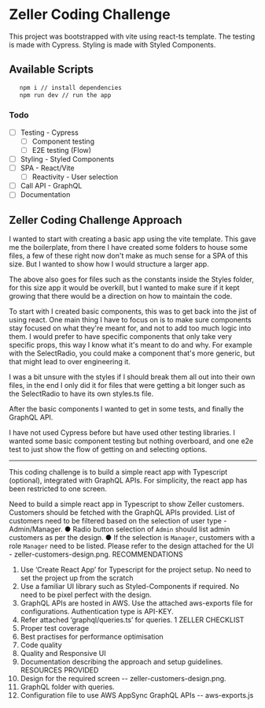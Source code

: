 # Zeller Coding Challenge

This project was bootstrapped with vite using react-ts template.
The testing is made with Cypress.
Styling is made with Styled Components.

## Available Scripts

```bash
   npm i // install dependencies
   npm run dev // run the app
```

### Todo

- [ ] Testing - Cypress
  - [ ] Component testing
  - [ ] E2E testing (Flow)
- [ ] Styling - Styled Components
- [ ] SPA - React/Vite
  - [ ] Reactivity - User selection
- [ ] Call API - GraphQL
- [ ] Documentation

## Zeller Coding Challenge Approach

I wanted to start with creating a basic app using the vite template.
This gave me the boilerplate, from there I have created some folders to house some files, a few of these right now don't make as much sense for a SPA of this size. But I wanted to show how I would structure a larger app.

The above also goes for files such as the constants inside the Styles folder, for this size app it would be overkill, but I wanted to make sure if it kept growing that there would be a direction on how to maintain the code.

To start with I created basic components, this was to get back into the jist of using react. One main thing I have to focus on is to make sure components stay focused on what they're meant for, and not to add too much logic into them.
I would prefer to have specific components that only take very specific props, this way I know what it's meant to do and why.
For example with the SelectRadio, you could make a component that's more generic, but that might lead to over engineering it.

I was a bit unsure with the styles if I should break them all out into their own files, in the end I only did it for files that were getting a bit longer such as the SelectRadio to have its own styles.ts file.

After the basic components I wanted to get in some tests, and finally the GraphQL API.

I have not used Cypress before but have used other testing libraries. I wanted some basic component testing but nothing overboard, and one e2e test to just show the flow of getting on and selecting options.

---

This coding challenge is to build a simple react app with Typescript (optional), integrated
with GraphQL APIs. For simplicity, the react app has been restricted to one screen.

Need to build a simple react app in Typescript to show Zeller customers. Customers
should be fetched with the GraphQL APIs provided.
List of customers need to be filtered based on the selection of user type -
Admin/Manager.
● Radio button selection of `Admin` should list admin customers as per the design.
● If the selection is `Manager`, customers with a role `Manager` need to be listed.
Please refer to the design attached for the UI - zeller-customers-design.png.
RECOMMENDATIONS

1. Use ‘Create React App’ for Typescript for the project setup. No need to set the
   project up from the scratch
2. Use a familiar UI library such as Styled-Components if required. No need to be
   pixel perfect with the design.
3. GraphQL APIs are hosted in AWS. Use the attached aws-exports file for
   configurations. Authentication type is API-KEY.
4. Refer attached ‘graphql/queries.ts’ for queries.
   1
   ZELLER CHECKLIST
5. Proper test coverage
6. Best practises for performance optimisation
7. Code quality
8. Quality and Responsive UI
9. Documentation describing the approach and setup guidelines.
   RESOURCES PROVIDED
10. Design for the required screen -- zeller-customers-design.png.
11. GraphQL folder with queries.
12. Configuration file to use AWS AppSync GraphQL APIs -- aws-exports.js
